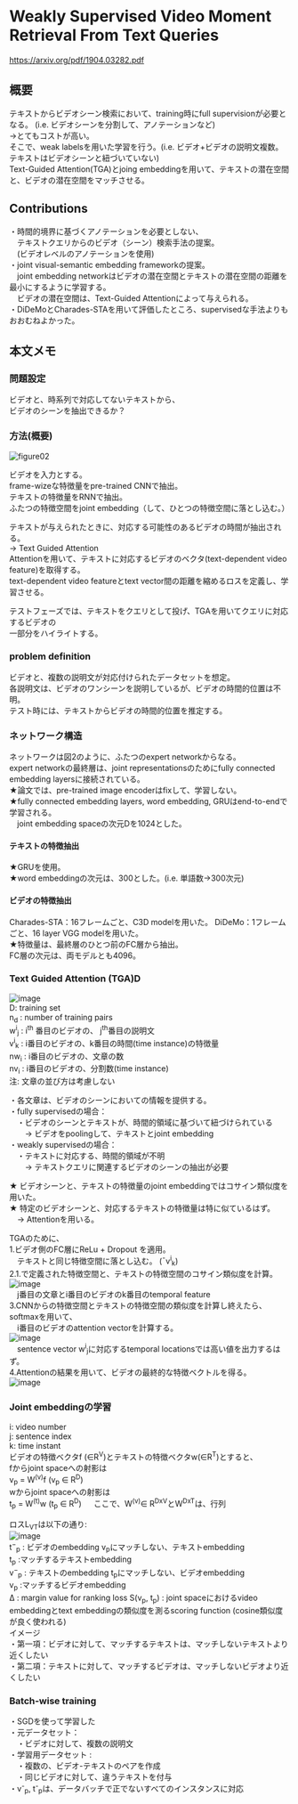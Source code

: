 # Weakly Supervised Video Moment Retrieval From Text Queries
https://arxiv.org/pdf/1904.03282.pdf

## 概要
テキストからビデオシーン検索において、training時にfull supervisionが必要となる。
(i.e. ビデオシーンを分割して、アノテーションなど)  
→とてもコストが高い。  
そこで、weak labelsを用いた学習を行う。(i.e. ビデオ+ビデオの説明文複数。テキストはビデオシーンと紐づいていない)  
Text-Guided Attention(TGA)とjoing embeddingを用いて、テキストの潜在空間と、ビデオの潜在空間をマッチさせる。  
  
## Contributions
・時間的境界に基づくアノテーションを必要としない、  
　テキストクエリからのビデオ（シーン）検索手法の提案。  
　(ビデオレベルのアノテーションを使用)  
・joint visual-semantic embedding frameworkの提案。  
　joint embedding networkはビデオの潜在空間とテキストの潜在空間の距離を最小にするように学習する。  
　ビデオの潜在空間は、Text-Guided Attentionによって与えられる。  
・DiDeMoとCharades-STAを用いて評価したところ、supervisedな手法よりもおおむねよかった。
  
## 本文メモ
### 問題設定
ビデオと、時系列で対応してないテキストから、  
ビデオのシーンを抽出できるか？  
  
### 方法(概要)
![figure02](https://user-images.githubusercontent.com/30098187/62625559-6c827a00-b960-11e9-9e7b-8a86806ea082.jpg)
  
ビデオを入力とする。  
frame-wizeな特徴量をpre-trained CNNで抽出。  
テキストの特徴量をRNNで抽出。  
ふたつの特徴空間をjoint embedding（して、ひとつの特徴空間に落とし込む。）  
  
テキストが与えられたときに、対応する可能性のあるビデオの時間が抽出される。  
→ Text Guided Attention  
Attentionを用いて、テキストに対応するビデオのベクタ(text-dependent video feature)を取得する。  
text-dependent video featureとtext vector間の距離を縮めるロスを定義し、学習させる。  
  
テストフェーズでは、テキストをクエリとして投げ、TGAを用いてクエリに対応するビデオの  
一部分をハイライトする。
  
### problem definition
ビデオと、複数の説明文が対応付けられたデータセットを想定。  
各説明文は、ビデオのワンシーンを説明しているが、ビデオの時間的位置は不明。  
テスト時には、テキストからビデオの時間的位置を推定する。
  
### ネットワーク構造
ネットワークは図2のように、ふたつのexpert networkからなる。  
expert networkの最終層は、joint representationsのためにfully connected embedding layersに接続されている。  
★論文では、pre-trained image encoderはfixして、学習しない。  
★fully connected embedding layers, word embedding, GRUはend-to-endで学習される。  
　joint embedding spaceの次元Dを1024とした。  
  
#### テキストの特徴抽出
★GRUを使用。  
★word embeddingの次元は、300とした。(i.e. 単語数→300次元)  

#### ビデオの特徴抽出
Charades-STA：16フレームごと、C3D modelを用いた。
DiDeMo：1フレームごと、16 layer VGG modelを用いた。  
★特徴量は、最終層のひとつ前のFC層から抽出。  
FC層の次元は、両モデルとも4096。  
  
### Text Guided Attention (TGA)D
![image](https://user-images.githubusercontent.com/30098187/62668148-ac2f7d00-b9c5-11e9-92b3-95c4681e9464.png)  
D: training set  
n<sub>d</sub> : number of training pairs  
w<sup>i</sup><sub>j</sub> : i<sup>th</sup> 番目のビデオの、 j<sup>th</sup>番目の説明文  
v<sup>i</sup><sub>k</sub> : i番目のビデオの、k番目の時間(time instance)の特徴量  
nw<sub>i</sub> : i番目のビデオの、文章の数  
nv<sub>i</sub> : i番目のビデオの、分割数(time instance)  
注: 文章の並び方は考慮しない  

・各文章は、ビデオのシーンにおいての情報を提供する。  
・fully supervisedの場合：  
　・ビデオのシーンとテキストが、時間的領域に基づいて紐づけられている  
　　→ ビデオをpoolingして、テキストとjoint embedding  
・weakly supervisedの場合：  
　・テキストに対応する、時間的領域が不明  
　　→ テキストクエリに関連するビデオのシーンの抽出が必要  
  
★ ビデオシーンと、テキストの特徴量のjoint embeddingではコサイン類似度を用いた。  
★ 特定のビデオシーンと、対応するテキストの特徴量は特に似ているはず。  
　→ Attentionを用いる。  
  
TGAのために、  
1.ビデオ側のFC層にReLu + Dropout を適用。  
　テキストと同じ特徴空間に落とし込む。 (¯v<sup>i</sup><sub>k</sub>)  
2.1.で定義された特徴空間と、テキストの特徴空間のコサイン類似度を計算。  
![image](https://user-images.githubusercontent.com/30098187/62672177-95445700-b9d4-11e9-9b6c-3a99eeaed414.png)  
　j番目の文章とi番目のビデオのk番目のtemporal feature  
3.CNNからの特徴空間とテキストの特徴空間の類似度を計算し終えたら、softmaxを用いて、  
　i番目のビデオのattention vectorを計算する。  
![image](https://user-images.githubusercontent.com/30098187/62674936-9333c580-b9df-11e9-9238-e42662b47f03.png)  
　sentence vector w<sup>i</sup><sub>j</sub>に対応するtemporal locationsでは高い値を出力するはず。  
4.Attentionの結果を用いて、ビデオの最終的な特徴ベクトルを得る。  
![image](https://user-images.githubusercontent.com/30098187/62682895-2842b880-b9f8-11e9-86a5-22aff049b5d4.png)  

### Joint embeddingの学習
i: video number  
j: sentence index  
k: time instant  
ビデオの特徴ベクタf (∈R<sup>V</sup>)とテキストの特徴ベクタw(∈R<sup>T</sup>)とすると、  
fからjoint spaceへの射影は  
v<sub>p</sub> = W<sup>(v)</sup>f (v<sub>p</sub> ∈ R<sup>D</sup>)  
wからjoint spaceへの射影は  
t<sub>p</sub> = W<sup>(t)</sup>w (t<sub>p</sub> ∈ R<sup>D</sup>) 　
ここで、W<sup>(v)</sup>∈ R<sup>DxV</sup>とW<sup>DxT</sup>は、行列  
  
ロスL<sub>VT</sub>は以下の通り:  
![image](https://user-images.githubusercontent.com/30098187/62685394-89b95600-b9fd-11e9-9c80-2609d887e2a8.png)  
t<sup>−</sup><sub>p</sub> : ビデオのembedding v<sub>p</sub>にマッチしない、テキストembedding  
t<sub>p</sub> :マッチするテキストembedding  
v<sup>−</sup><sub>p</sub> : テキストのembedding t<sub>p</sub>にマッチしない、ビデオembedding  
v<sub>p</sub> :マッチするビデオembedding  
Δ : margin value for ranking loss
S(v<sub>p</sub>, t<sub>p</sub>) : joint spaceにおけるvideo embeddingとtext embeddingの類似度を測るscoring function (cosine類似度が良く使われる)  
イメージ  
・第一項：ビデオに対して、マッチするテキストは、マッチしないテキストより近くしたい  
・第二項：テキストに対して、マッチするビデオは、マッチしないビデオより近くしたい  

### Batch-wise training
・SGDを使って学習した  
・元データセット：  
　・ビデオに対して、複数の説明文  
・学習用データセット :  
　・複数の、ビデオ-テキストのペアを作成  
　・同じビデオに対して、違うテキストを付与  
・v<sup>-</sup><sub>p</sub>, t<sup>-</sup><sub>p</sub>は、データバッチで正でないすべてのインスタンスに対応  




